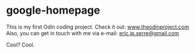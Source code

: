 # google-homepage
This is my first Odin coding project. 
Check it out: www.theodinproject.com
Also, you can get in touch with me via e-mail: eric.jp.serre@gmail.com

Cool? Cool.
